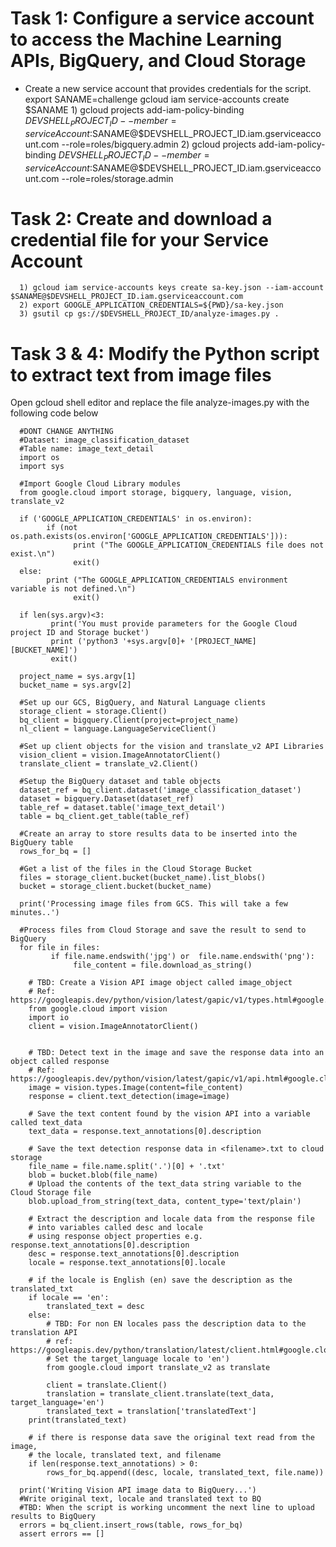 # Task 1: Configure a service account to access the Machine Learning APIs, BigQuery, and Cloud Storage
- Create a new service account that provides credentials for the script.
      export SANAME=challenge
      gcloud iam service-accounts create $SANAME
      1) gcloud projects add-iam-policy-binding $DEVSHELL_PROJECT_ID --member=serviceAccount:$SANAME@$DEVSHELL_PROJECT_ID.iam.gserviceaccount.com --role=roles/bigquery.admin
      2) gcloud projects add-iam-policy-binding $DEVSHELL_PROJECT_ID --member=serviceAccount:$SANAME@$DEVSHELL_PROJECT_ID.iam.gserviceaccount.com --role=roles/storage.admin
# Task 2: Create and download a credential file for your Service Account
      1) gcloud iam service-accounts keys create sa-key.json --iam-account $SANAME@$DEVSHELL_PROJECT_ID.iam.gserviceaccount.com
      2) export GOOGLE_APPLICATION_CREDENTIALS=${PWD}/sa-key.json
      3) gsutil cp gs://$DEVSHELL_PROJECT_ID/analyze-images.py .
# Task 3 & 4: Modify the Python script to extract text from image files
Open gcloud shell editor and replace the file analyze-images.py with the following code below

      #DONT CHANGE ANYTHING
      #Dataset: image_classification_dataset
      #Table name: image_text_detail
      import os
      import sys

      #Import Google Cloud Library modules
      from google.cloud import storage, bigquery, language, vision, translate_v2

      if ('GOOGLE_APPLICATION_CREDENTIALS' in os.environ):
            if (not os.path.exists(os.environ['GOOGLE_APPLICATION_CREDENTIALS'])):
                  print ("The GOOGLE_APPLICATION_CREDENTIALS file does not exist.\n")
                  exit()
      else:
            print ("The GOOGLE_APPLICATION_CREDENTIALS environment variable is not defined.\n")
                  exit()

      if len(sys.argv)<3:
             print('You must provide parameters for the Google Cloud project ID and Storage bucket')
             print ('python3 '+sys.argv[0]+ '[PROJECT_NAME] [BUCKET_NAME]')
             exit()

      project_name = sys.argv[1]
      bucket_name = sys.argv[2]

      #Set up our GCS, BigQuery, and Natural Language clients
      storage_client = storage.Client()
      bq_client = bigquery.Client(project=project_name)
      nl_client = language.LanguageServiceClient()

      #Set up client objects for the vision and translate_v2 API Libraries
      vision_client = vision.ImageAnnotatorClient()
      translate_client = translate_v2.Client()

      #Setup the BigQuery dataset and table objects
      dataset_ref = bq_client.dataset('image_classification_dataset')
      dataset = bigquery.Dataset(dataset_ref)
      table_ref = dataset.table('image_text_detail')
      table = bq_client.get_table(table_ref)

      #Create an array to store results data to be inserted into the BigQuery table
      rows_for_bq = []

      #Get a list of the files in the Cloud Storage Bucket
      files = storage_client.bucket(bucket_name).list_blobs()
      bucket = storage_client.bucket(bucket_name)

      print('Processing image files from GCS. This will take a few minutes..')

      #Process files from Cloud Storage and save the result to send to BigQuery
      for file in files:    
             if file.name.endswith('jpg') or  file.name.endswith('png'):
                  file_content = file.download_as_string()
        
        # TBD: Create a Vision API image object called image_object 
        # Ref: https://googleapis.dev/python/vision/latest/gapic/v1/types.html#google.cloud.vision_v1.types.Image
        from google.cloud import vision
        import io
        client = vision.ImageAnnotatorClient()


        # TBD: Detect text in the image and save the response data into an object called response
        # Ref: https://googleapis.dev/python/vision/latest/gapic/v1/api.html#google.cloud.vision_v1.ImageAnnotatorClient.document_text_detection
        image = vision.types.Image(content=file_content)
        response = client.text_detection(image=image)
    
        # Save the text content found by the vision API into a variable called text_data
        text_data = response.text_annotations[0].description

        # Save the text detection response data in <filename>.txt to cloud storage
        file_name = file.name.split('.')[0] + '.txt'
        blob = bucket.blob(file_name)
        # Upload the contents of the text_data string variable to the Cloud Storage file 
        blob.upload_from_string(text_data, content_type='text/plain')

        # Extract the description and locale data from the response file
        # into variables called desc and locale
        # using response object properties e.g. response.text_annotations[0].description
        desc = response.text_annotations[0].description
        locale = response.text_annotations[0].locale
        
        # if the locale is English (en) save the description as the translated_txt
        if locale == 'en':
            translated_text = desc
        else:
            # TBD: For non EN locales pass the description data to the translation API
            # ref: https://googleapis.dev/python/translation/latest/client.html#google.cloud.translate_v2.client.Client.translate
            # Set the target_language locale to 'en')
            from google.cloud import translate_v2 as translate
            
            client = translate.Client()
            translation = translate_client.translate(text_data, target_language='en')
            translated_text = translation['translatedText']
        print(translated_text)
        
        # if there is response data save the original text read from the image, 
        # the locale, translated text, and filename
        if len(response.text_annotations) > 0:
            rows_for_bq.append((desc, locale, translated_text, file.name))

      print('Writing Vision API image data to BigQuery...')
      #Write original text, locale and translated text to BQ
      #TBD: When the script is working uncomment the next line to upload results to BigQuery
      errors = bq_client.insert_rows(table, rows_for_bq)
      assert errors == []
